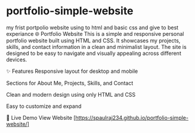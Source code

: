 # portfolio-simple-website
my frist portpolio website using to html and basic css and give to best experiance
🌐 Portfolio Website
This is a simple and responsive personal portfolio website built using HTML and CSS. It showcases my projects, skills, and contact information in a clean and minimalist layout. The site is designed to be easy to navigate and visually appealing across different devices.

✨ Features
Responsive layout for desktop and mobile

Sections for About Me, Projects, Skills, and Contact

Clean and modern design using only HTML and CSS

Easy to customize and expand

🚀 Live Demo
View Website [https://spaulraj234.github.io/portfolio-simple-website/]
